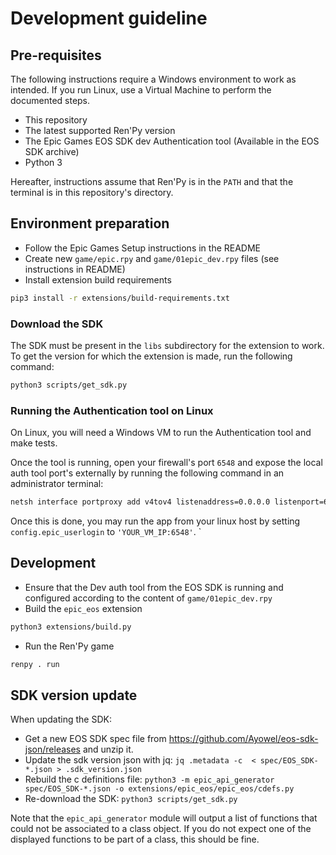 # Development guideline

## Pre-requisites

The following instructions require a Windows environment to work as intended.
If you run Linux, use a Virtual Machine to perform the documented steps.

* This repository
* The latest supported Ren'Py version
* The Epic Games EOS SDK dev Authentication tool (Available in the EOS SDK archive)
* Python 3

Hereafter, instructions assume that Ren'Py is in the `PATH` and that the
terminal is in this repository's directory.

## Environment preparation

* Follow the Epic Games Setup instructions in the README
* Create new `game/epic.rpy` and `game/01epic_dev.rpy` files (see instructions in README)
* Install extension build requirements

```sh
pip3 install -r extensions/build-requirements.txt
```

### Download the SDK

The SDK must be present in the `libs` subdirectory for the extension to work. To get the version for which the extension is made, run the following command:

```sh
python3 scripts/get_sdk.py
```

### Running the Authentication tool on Linux

On Linux, you will need a Windows VM to run the Authentication tool and make tests.

Once the tool is running, open your firewall's port `6548` and expose the local auth tool port's externally by running the following command in an administrator terminal:

```sh
netsh interface portproxy add v4tov4 listenaddress=0.0.0.0 listenport=6548 connectaddress=127.0.0.1 connectport=6547
```

Once this is done, you may run the app from your linux host by setting `config.epic_userlogin` to `'YOUR_VM_IP:6548'`.
`

## Development

* Ensure that the Dev auth tool from the EOS SDK is running and configured according to the content of `game/01epic_dev.rpy`
* Build the `epic_eos` extension

```sh
python3 extensions/build.py
```

* Run the Ren'Py game

```sh
renpy . run
```

## SDK version update

When updating the SDK:

* Get a new EOS SDK spec file from https://github.com/Ayowel/eos-sdk-json/releases and unzip it.
* Update the sdk version json with jq: `jq .metadata -c  < spec/EOS_SDK-*.json > .sdk_version.json`
* Rebuild the c definitions file: `python3 -m epic_api_generator spec/EOS_SDK-*.json -o extensions/epic_eos/epic_eos/cdefs.py`
* Re-download the SDK: `python3 scripts/get_sdk.py`

Note that the `epic_api_generator` module will output a list of functions that could not be associated to a class object. If you do not expect one of the displayed functions to be part of a class, this should be fine.
